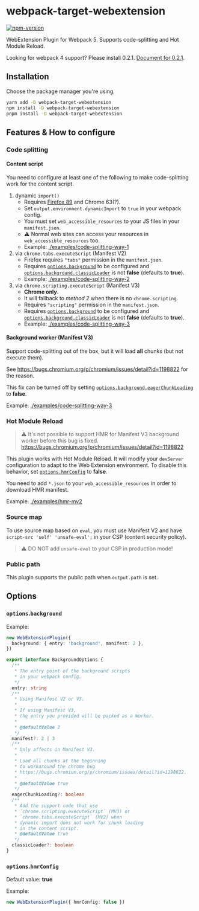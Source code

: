 # webpack-target-webextension

[![npm-version](https://img.shields.io/npm/v/webpack-target-webextension.svg)](https://www.npmjs.com/package/webpack-target-webextension)

WebExtension Plugin for Webpack 5. Supports code-splitting and Hot Module Reload.

Looking for webpack 4 support? Please install 0.2.1. [Document for 0.2.1](https://github.com/awesome-webextension/webpack-target-webextension/tree/a738d2ce96795cd032eb0ad3d6b6be74376550db).

## Installation

Choose the package manager you're using.

```bash
yarn add -D webpack-target-webextension
npm install -D webpack-target-webextension
pnpm install -D webpack-target-webextension
```

## Features & How to configure

### Code splitting

#### Content script

You need to configure at least one of the following
to make code-splitting work for the content script.

1. dynamic `import()`
   - Requires [Firefox 89](https://bugzilla.mozilla.org/show_bug.cgi?id=1536094) and
     Chrome 63(?).
   - Set `output.environment.dynamicImport` to `true` in your webpack config.
   - You must set `web_accessible_resources` to your JS files in your `manifest.json`.
   - ⚠ Normal web sites can access your resources in `web_accessible_resources` too.
   - Example: [./examples/code-splitting-way-1](./examples/code-splitting-way-1)
2. via `chrome.tabs.executeScript` (Manifest V2)
   - Firefox requires `"tabs"` permission in the `manifest.json`.
   - Requires [`options.background`](#options-background) to be configured
     and [`options.background.classicLoader`](#options-background) is not **false** (defaults to **true**).
   - Example: [./examples/code-splitting-way-2](./examples/code-splitting-way-2)
3. via `chrome.scripting.executeScript` (Manifest V3)
   - **Chrome only**.
   - It will fallback to _method 2_ when there is no `chrome.scripting`.
   - Requires `"scripting"` permission in the `manifest.json`.
   - Requires [`options.background`](#options-background) to be configured
     and [`options.background.classicLoader`](#options-background) is not **false** (defaults to **true**).
   - Example: [./examples/code-splitting-way-3](./examples/code-splitting-way-3)


#### Background worker (Manifest V3)

Support code-splitting out of the box,
but it will load **all** chunks (but not execute them).

See https://bugs.chromium.org/p/chromium/issues/detail?id=1198822 for the reason.

This fix can be turned off by setting
[`options.background.eagerChunkLoading`](#options-background) to **false**.

Example: [./examples/code-splitting-way-3](./examples/code-splitting-way-3)

### Hot Module Reload

> ⚠ It's not possible to support HMR for Manifest V3 background worker before
> this bug is fixed. https://bugs.chromium.org/p/chromium/issues/detail?id=1198822

This plugin works with Hot Module Reload.
It will modify your `devServer` configuration to adapt to the Web Extension environment.
To disable this behavior, set [`options.hmrConfig`](#options-hmrConfig) to **false**.

You need to add `*.json` to your `web_accessible_resources` in order to download HMR manifest.

Example: [./examples/hmr-mv2](./examples/hmr-mv2)

### Source map

To use source map based on `eval`, you must use Manifest V2 and have `script-src 'self' 'unsafe-eval';` in your CSP (content security policy).

> ⚠ DO NOT add `unsafe-eval` to your CSP in production mode!

### Public path

This plugin supports the public path when `output.path` is set.

## <a id="options"></a>Options

### <a id="options-background"></a>`options`.`background`

Example:

```ts
new WebExtensionPlugin({
  background: { entry: 'background', manifest: 2 },
})
```

```ts
export interface BackgroundOptions {
  /**
   * The entry point of the background scripts
   * in your webpack config.
   */
  entry: string
  /**
   * Using Manifest V2 or V3.
   *
   * If using Manifest V3,
   * the entry you provided will be packed as a Worker.
   *
   * @defaultValue 2
   */
  manifest?: 2 | 3
  /**
   * Only affects in Manifest V3.
   *
   * Load all chunks at the beginning
   * to workaround the chrome bug
   * https://bugs.chromium.org/p/chromium/issues/detail?id=1198822.
   *
   * @defaultValue true
   */
  eagerChunkLoading?: boolean
  /**
   * Add the support code that use
   * `chrome.scripting.executeScript` (MV3) or
   * `chrome.tabs.executeScript` (MV2) when
   * dynamic import does not work for chunk loading
   * in the content script.
   * @defaultValue true
   */
  classicLoader?: boolean
}
```

### <a id="options-hmrConfig"></a>`options`.`hmrConfig`

Default value: **true**

Example:

```ts
new WebExtensionPlugin({ hmrConfig: false })
```

